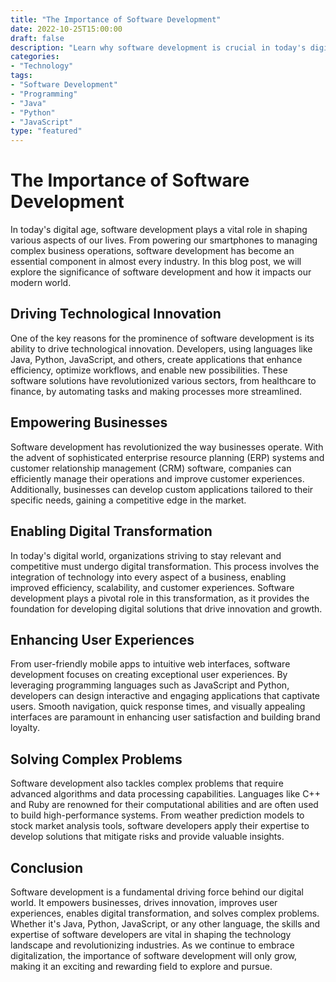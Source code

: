 ```yaml
--- 
title: "The Importance of Software Development"
date: 2022-10-25T15:00:00
draft: false
description: "Learn why software development is crucial in today's digital world"
categories: 
- "Technology"
tags: 
- "Software Development"
- "Programming"
- "Java"
- "Python"
- "JavaScript"
type: "featured"
--- 
```


# The Importance of Software Development

In today's digital age, software development plays a vital role in shaping various aspects of our lives. From powering our smartphones to managing complex business operations, software development has become an essential component in almost every industry. In this blog post, we will explore the significance of software development and how it impacts our modern world.

## Driving Technological Innovation

One of the key reasons for the prominence of software development is its ability to drive technological innovation. Developers, using languages like Java, Python, JavaScript, and others, create applications that enhance efficiency, optimize workflows, and enable new possibilities. These software solutions have revolutionized various sectors, from healthcare to finance, by automating tasks and making processes more streamlined.

## Empowering Businesses

Software development has revolutionized the way businesses operate. With the advent of sophisticated enterprise resource planning (ERP) systems and customer relationship management (CRM) software, companies can efficiently manage their operations and improve customer experiences. Additionally, businesses can develop custom applications tailored to their specific needs, gaining a competitive edge in the market.

## Enabling Digital Transformation

In today's digital world, organizations striving to stay relevant and competitive must undergo digital transformation. This process involves the integration of technology into every aspect of a business, enabling improved efficiency, scalability, and customer experiences. Software development plays a pivotal role in this transformation, as it provides the foundation for developing digital solutions that drive innovation and growth.

## Enhancing User Experiences

From user-friendly mobile apps to intuitive web interfaces, software development focuses on creating exceptional user experiences. By leveraging programming languages such as JavaScript and Python, developers can design interactive and engaging applications that captivate users. Smooth navigation, quick response times, and visually appealing interfaces are paramount in enhancing user satisfaction and building brand loyalty.

## Solving Complex Problems

Software development also tackles complex problems that require advanced algorithms and data processing capabilities. Languages like C++ and Ruby are renowned for their computational abilities and are often used to build high-performance systems. From weather prediction models to stock market analysis tools, software developers apply their expertise to develop solutions that mitigate risks and provide valuable insights.

## Conclusion

Software development is a fundamental driving force behind our digital world. It empowers businesses, drives innovation, improves user experiences, enables digital transformation, and solves complex problems. Whether it's Java, Python, JavaScript, or any other language, the skills and expertise of software developers are vital in shaping the technology landscape and revolutionizing industries. As we continue to embrace digitalization, the importance of software development will only grow, making it an exciting and rewarding field to explore and pursue.
